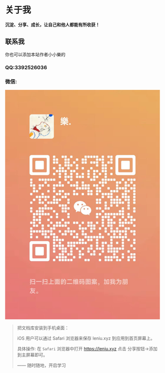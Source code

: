 # 关于我

**沉淀、分享、成长，让自己和他人都能有所收获！**

## 联系我


你也可以添加本站作者小小樂的

### **QQ**:3392526036

### **微信**:
![wechat.jpg](../public/assets/wechat.jpg)

> 把文档库安装到手机桌面：
> 
> iOS 用户可以通过 Safari 浏览器来保存 leniu.xyz 到应用到首页屏幕上。
> 
> 具体操作: 在 `Safari` 浏览器中打开 https://leniu.xyz 点击 分享按钮->添加到主屏幕即可。
> 
> —— 随时随地，开启学习